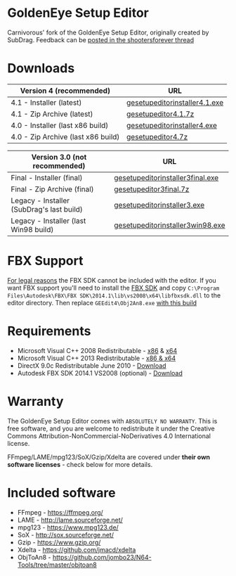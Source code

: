 # GoldenEye Setup Editor
Carnivorous' fork of the GoldenEye Setup Editor, originally created by SubDrag. Feedback can be [posted in the shootersforever thread](http://www.shootersforever.com/forums_message_boards/viewtopic.php?t=4284)

# Downloads
| Version 4 (recommended) | URL |
| --------------------------- | ----------- |
| 4.1 - Installer (latest) | [gesetupeditorinstaller4.1.exe](https://github.com/carnivoroussociety/GoldEditor/releases/download/4.1/gesetupeditorinstaller4.1.exe) |
| 4.1 - Zip Archive (latest) | [gesetupeditor4.1.7z](https://github.com/carnivoroussociety/GoldEditor/releases/download/4.1/gesetupeditor4.1.7z) |
| 4.0 - Installer (last x86 build) | [gesetupeditorinstaller4.exe](https://github.com/carnivoroussociety/GoldEditor/releases/download/4.0/gesetupeditorinstaller4.exe) |
| 4.0 - Zip Archive (last x86 build) | [gesetupeditor4.7z](https://github.com/carnivoroussociety/GoldEditor/releases/download/4.0/gesetupeditor4.7z) |

| Version 3.0 (not recommended) | URL |
| --------------------------- | ----------- |
| Final - Installer (final) | [gesetupeditorinstaller3final.exe](https://github.com/carnivoroussociety/GoldEditor/releases/download/3.0/gesetupeditorinstaller3final.exe) |
| Final - Zip Archive (final) | [gesetupeditor3final.7z](https://github.com/carnivoroussociety/GoldEditor/releases/download/3.0/gesetupeditor3final.7z) |
| Legacy - Installer (SubDrag's last build) | [gesetupeditorinstaller3.exe](https://github.com/carnivoroussociety/GoldEditor/releases/download/Legacy/gesetupeditorinstaller3.exe) |
| Legacy - Installer (last Win98 build) | [gesetupeditorinstaller3win98.exe](https://github.com/carnivoroussociety/GoldEditor/releases/download/Legacy/gesetupeditorinstaller3win98.exe) |

# FBX Support
[For legal reasons](https://forums.autodesk.com/t5/fbx-forum/fbx-sdk-faq/td-p/4165297) the FBX SDK cannot be included with the editor. If you want FBX support you'll need to install the [FBX SDK](http://images.autodesk.com/adsk/files/fbx20141_fbxsdk_vs2008_win.exe) and copy `C:\Program Files\Autodesk\FBX\FBX SDK\2014.1\lib\vs2008\x64\libfbxsdk.dll` to the editor directory. Then replace `GEEdit4\Obj2An8.exe` [with this build](https://github.com/jombo23/N64-Tools/raw/master/objtoan8/bin/x64/Release/ObjToAn8.exe)

# Requirements
* Microsoft Visual C++ 2008 Redistributable - [x86](https://www.microsoft.com/en-us/download/details.aspx?id=29) & [x64](https://www.microsoft.com/en-us/download/details.aspx?id=15336)
* Microsoft Visual C++ 2013 Redistributable - [x86 & x64](https://www.microsoft.com/en-us/download/details.aspx?id=40784)
* DirectX 9.0c Redistributable June 2010 - [Download](https://www.microsoft.com/en-us/download/details.aspx?id=8109)
* Autodesk FBX SDK 2014.1 VS2008 (optional) - [Download](http://images.autodesk.com/adsk/files/fbx20141_fbxsdk_vs2008_win.exe)

# Warranty
The GoldenEye Setup Editor comes with `ABSOLUTELY NO WARRANTY`.
This is free software, and you are welcome to redistribute it under the Creative Commons Attribution-NonCommercial-NoDerivatives 4.0 International license.

FFmpeg/LAME/mpg123/SoX/Gzip/Xdelta are covered under __their own software licenses__ - check below for more details.

# Included software
* FFmpeg - https://ffmpeg.org/
* LAME - http://lame.sourceforge.net/
* mpg123 - https://www.mpg123.de/
* SoX - http://sox.sourceforge.net/
* Gzip - https://www.gzip.org/
* Xdelta - https://github.com/jmacd/xdelta
* ObjToAn8 - https://github.com/jombo23/N64-Tools/tree/master/objtoan8
